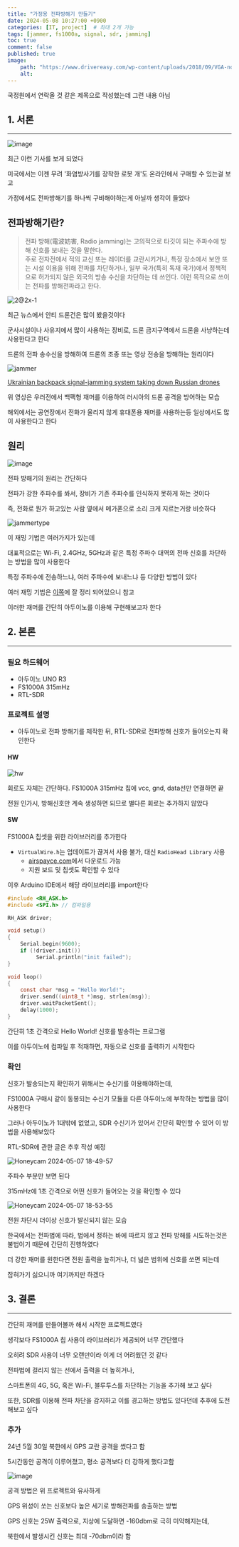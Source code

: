 ```yaml
---
title: "가정용 전파방해기 만들기"
date: 2024-05-08 10:27:00 +0900
categories: [IT, project]  # 최대 2개 가능
tags: [jammer, fs1000a, signal, sdr, jamming]    
toc: true
comment: false
published: true
image:
    path: "https://www.drivereasy.com/wp-content/uploads/2018/09/VGA-no-signal-image.jpg" 
    alt: 
---
```


국정원에서 연락올 것 같은 제목으로 작성했는데 그런 내용 아님

## 1. 서론
---

![image](https://github.com/jinhg0214/jinhg0214.github.io/assets/70011316/f498d94b-3282-4e34-a0d0-0d4c599bf92c)

최근 이런 기사를 보게 되었다

미국에서는 이젠 무려 '화염방사기를 장착한 로봇 개'도 온라인에서 구매할 수 있는걸 보고

가정에서도 전파방해기를 하나씩 구비해야하는게 아닐까 생각이 들었다

## 전파방해기란?

> 전파 방해(電波妨害, Radio jamming)는 고의적으로 타깃이 되는 주파수에 방해 신호를 보내는 것을 말한다.   
 주로 전자전에서 적의 교신 또는 레이더를 교란시키거나, 특정 장소에서 보안 또는 시설 이용을 위해 전파를 차단하거나, 일부 국가(특히 독재 국가)에서 정책적으로 허가되지 않은 외국의 방송 수신을 차단하는 데 쓰인다. 이런 목적으로 쓰이는 전파를 방해전파라고 한다.

![2@2x-1](https://github.com/jinhg0214/jinhg0214.github.io/assets/70011316/14481dd9-c180-4449-ab29-8407d6886928)

최근 뉴스에서 안티 드론건은 많이 봤을것이다

군사시설이나 사유지에서 많이 사용하는 장비로, 드론 금지구역에서 드론을 사냥하는데 사용한다고 한다

드론의 전파 송수신을 방해하여 드론의 조종 또는 영상 전송을 방해하는 원리이다

![jammer](https://github.com/jinhg0214/jinhg0214.github.io/assets/70011316/11ec7f24-7c13-4ba5-88b3-c293d302118d)

[Ukrainian backpack signal-jamming system taking down Russian drones](https://youtu.be/PUsLjG6DU0M?si=-cfe4QQEmhuyA-xM)

위 영상은 우러전에서 백팩형 재머를 이용하여 러시아의 드론 공격을 방어하는 모습

해외에서는 공연장에서 전화가 울리지 않게 휴대폰용 재머를 사용하는등 일상에서도 많이 사용한다고 한다

## 원리

![image](https://github.com/jinhg0214/jinhg0214.github.io/assets/70011316/76b0b50c-e45f-4d93-af3f-0537f3079793)

전파 방해기의 원리는 간단하다

전파가 강한 주파수를 쏴서, 장비가 기존 주파수를 인식하지 못하게 하는 것이다

즉, 전화로 뭔가 하고있는 사람 옆에서 메가폰으로 소리 크게 지르는거랑 비슷하다

![jammertype](https://img.wonderhowto.com/img/36/31/63667600848310/0/use-mdk3-for-advanced-wi-fi-jamming.w1456.jpg)

이 재밍 기법은 여러가지가 있는데

대표적으로는 Wi-Fi, 2.4GHz, 5GHz과 같은 특정 주파수 대역의 전파 신호를 차단하는 방법을 많이 사용한다

특정 주파수에 전송하느냐, 여러 주파수에 보내느냐 등 다양한 방법이 있다

여러 재밍 기법은 [이쪽](https://blog.naver.com/citrain64/100139542892)에 잘 정리 되어있으니 참고


이러한 재머를 간단히 아두이노를 이용해 구현해보고자 한다


## 2. 본론
---
### 필요 하드웨어
- 아두이노 UNO R3
- FS1000A 315mHz
- RTL-SDR

### 프로젝트 설명

- 아두이노로 전파 방해기를 제작한 뒤, RTL-SDR로 전파방해 신호가 들어오는지 확인한다

#### HW 

![hw](https://github.com/jinhg0214/jinhg0214.github.io/assets/70011316/d8b579cd-60f6-4d57-86a0-3fd45f6deec6)

회로도 자체는 간단하다. FS1000A 315mHz 칩에 vcc, gnd, data선만 연결하면 끝

전원 인가시, 방해신호만 계속 생성하면 되므로 별다른 회로는 추가하지 않았다

#### SW 

FS1000A 칩셋을 위한 라이브러리를 추가한다

- `VirtualWire.h`는 업데이트가 끊겨서 사용 불가, 대신 `RadioHead Library` 사용
  - [airspayce.com](https://www.airspayce.com/mikem/arduino/RadioHead/)에서 다운로드 가능
  - 지원 보드 및 칩셋도 확인할 수 있다

이후 Arduino IDE에서 해당 라이브러리를 import한다

```c
#include <RH_ASK.h>
#include <SPI.h> // 컴파일용

RH_ASK driver;

void setup()
{
    Serial.begin(9600);	  
    if (!driver.init())
         Serial.println("init failed");
}

void loop()
{
    const char *msg = "Hello World!";
    driver.send((uint8_t *)msg, strlen(msg));
    driver.waitPacketSent();
    delay(1000);
}
```
간단히 1초 간격으로 Hello World! 신호를 발송하는 프로그램

이를 아두이노에 컴파일 후 적재하면, 자동으로 신호를 출력하기 시작한다

### 확인

신호가 발송되는지 확인하기 위해서는 수신기를 이용해야하는데, 

FS1000A 구매시 같이 동봉되는 수신기 모듈을 다른 아두이노에 부착하는 방법을 많이 사용한다

그러나 아두이노가 1대밖에 없었고, SDR 수신기가 있어서 간단히 확인할 수 있어 이 방법을 사용해보았다

RTL-SDR에 관한 글은 추후 작성 예정

![Honeycam 2024-05-07 18-49-57](https://github.com/jinhg0214/jinhg0214.github.io/assets/70011316/cb55c34e-d438-4cda-b009-721f4c9bb667)

주파수 부분만 보면 된다

315mHz에 1초 간격으로 어떤 신호가 들어오는 것을 확인할 수 있다

![Honeycam 2024-05-07 18-53-55](https://github.com/jinhg0214/jinhg0214.github.io/assets/70011316/4d7c4e37-208a-4d4c-b375-8ed2e5155ce3)

전원 차단시 더이상 신호가 발신되지 않는 모습


한국에서는 전파법에 따라, 법에서 정하는 바에 따르지 않고 전파 방해를 시도하는것은 불법이기 때문에 간단히 진행하였다

더 강한 재머를 원한다면 전원 출력을 높히거나, 더 넓은 범위에 신호를 쏘면 되는데 

잡혀가기 싫으니까 여기까지만 하겠다

## 3. 결론
---
 
간단히 재머를 만들어볼까 해서 시작한 프로젝트였다

생각보다 FS1000A 칩 사용이 라이브러리가 제공되어 너무 간단했다

오히려 SDR 사용이 너무 오랜만이라 이게 더 어려웠던 것 같다

전파법에 걸리지 않는 선에서 출력을 더 높히거나, 

스마트폰의 4G, 5G, 혹은 Wi-Fi, 블루투스를 차단하는 기능을 추가해 보고 싶다

또한, SDR를 이용해 전파 차단을 감지하고 이를 경고하는 방법도 있다던데 추후에 도전해보고 싶다


### 추가

24년 5월 30일 북한에서 GPS 교란 공격을 썼다고 함

5시간동안 공격이 이루어졌고, 평소 공격보다 더 강하게 했다고함

![image](https://github.com/jinhg0214/jinhg0214.github.io/assets/70011316/5b082b7c-adf1-4b02-8dc8-a1f89e748e73)

공격 방법은 위 프로젝트와 유사하게

GPS 위성이 쏘는 신호보다 높은 세기로 방해전파를 송출하는 방법

GPS 신호는 25W 출력으로, 지상에 도달하면 -160dbm로 극히 미약해지는데, 

북한에서 발생시킨 신호는 최대 -70dbm이라 함
